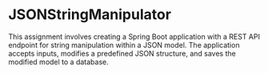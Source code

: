 # JSONStringManipulator
This assignment involves creating a Spring Boot application with a REST API endpoint for string manipulation within a JSON model. The application accepts inputs, modifies a predefined JSON structure, and saves the modified model to a database.
